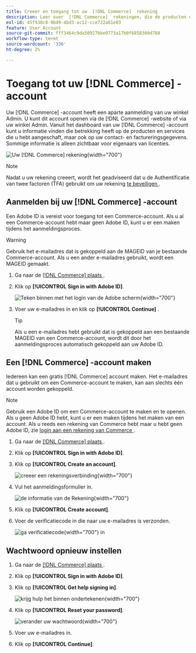 ```yaml
---
title: Creeer en toegang tot uw  [!DNL Commerce]  rekening
description: Leer over  [!DNL Commerce]  rekeningen, die de producten en de diensten beheren die u hebt gekocht.
exl-id: 45f938c8-9bd9-4bd3-ac12-cce722a61e03
feature: User Account
source-git-commit: fff3464c9da50927bbe9773a17b0f6858360d788
workflow-type: tm+mt
source-wordcount: '336'
ht-degree: 2%

---
```



# Toegang tot uw [!DNL Commerce] -account

Uw [!DNL Commerce] -account heeft een aparte aanmelding van uw winkel Admin. U kunt dit account openen via de [!DNL Commerce] -website of via uw winkel Admin. Vanuit het dashboard van uw [!DNL Commerce] -account kunt u informatie vinden die betrekking heeft op de producten en services die u hebt aangeschaft, maar ook op uw contact- en factureringsgegevens. Sommige informatie is alleen zichtbaar voor eigenaars van licenties.

![ Uw [!DNL Commerce] rekening ](./assets/home-acct.png){width="700"}

>[!NOTE]
>
>Nadat u uw rekening creeert, wordt het geadviseerd dat u de Authentificatie van twee factoren (TFA) gebruikt om uw rekening [ te beveiligen ](commerce-account-secure.md).

## Aanmelden bij uw [!DNL Commerce] -account

Een Adobe ID is vereist voor toegang tot een Commerce-account. Als u al een Commerce-account hebt maar geen Adobe ID, kunt u er een maken tijdens het aanmeldingsproces.

>[!WARNING]
>
>Gebruik het e-mailadres dat is gekoppeld aan de MAGEID van je bestaande Commerce-account. Als u een ander e-mailadres gebruikt, wordt een MAGEID gemaakt.

1. Ga naar de [[!DNL Commerce]  plaats ](https://account.magento.com/customer/account/login/).

1. Klik op **[!UICONTROL Sign in with Adobe ID]**.

   ![ Teken binnen met het login van de Adobe scherm ](./assets/sign-in-with-adobe.png){width="700"}

1. Voer uw e-mailadres in en klik op **[!UICONTROL Continue]** .

   >[!TIP]
   >
   >Als u een e-mailadres hebt gebruikt dat is gekoppeld aan een bestaande MAGEID van een Commerce-account, wordt dit door het aanmeldingsproces automatisch gekoppeld aan uw Adobe ID.

## Een [!DNL Commerce] -account maken

Iedereen kan een gratis [!DNL Commerce] account maken. Het e-mailadres dat u gebruikt om een Commerce-account te maken, kan aan slechts één account worden gekoppeld.

>[!NOTE]
>
>Gebruik een Adobe ID om een Commerce-account te maken en te openen. Als u geen Adobe ID hebt, kunt u er een maken tijdens het maken van een account. Als u reeds een rekening van Commerce hebt maar u hebt geen Adobe ID, zie [ login aan een rekening van Commerce ](#log-in-to-your-dnl-commerce-account).

1. Ga naar de [[!DNL Commerce]  plaats ](https://account.magento.com/customer/account/login/).

1. Klik op **[!UICONTROL Sign in with Adobe ID]**.

1. Klik op **[!UICONTROL Create an account]**.

   ![ creeer een rekeningsverbinding ](./assets/account-create-link.png){width="700"}

1. Vul het aanmeldingsformulier in.

   ![ de informatie van de Rekening ](./assets/account-create.png){width="700"}

1. Klik op **[!UICONTROL Create account]**.

1. Voer de verificatiecode in die naar uw e-mailadres is verzonden.

   ![ ga verificatiecode ](./assets/verification-code.png){width="700"} in

## Wachtwoord opnieuw instellen

1. Ga naar de [[!DNL Commerce]  plaats ](https://account.magento.com/customer/account/login/).

1. Klik op **[!UICONTROL Sign in with Adobe ID]**.

1. Klik op **[!UICONTROL Get help signing in]**.

   ![ krijg hulp het binnen ondertekenen ](./assets/sign-in-get-help.png){width="700"}

1. Klik op **[!UICONTROL Reset your password]**.

   ![ verander uw wachtwoord ](./assets/change-password.png){width="700"}

1. Voer uw e-mailadres in.

1. Klik op **[!UICONTROL Continue]**.
